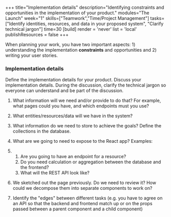 +++
title="Implementation details"
description="Identifying constraints and opportunities in the implementation of your product."
modules="The Launch"
week="1"
skills=["Teamwork","Time/Project Management"]
tasks=["Identify identities, resources, and data in your proposed system", "Clarify technical jargon"]
time=30
[build]
  render = 'never'
  list = 'local'
  publishResources = false 
+++

When planning your work, you have two important aspects: 1) understanding the implementation **constraints** and opportunities and 2) writing your user stories.

### Implementation details

Define the implementation details for your product. Discuss your implementation details. During the discussion, clarify the technical jargon so everyone can understand and be part of the discussion.

1. What information will we need and/or provide to do that? For example, what pages could you have, and which endpoints must you use?

2. What entities/resources/data will we have in the system?

3. What information do we need to store to achieve the goals? Define the collections in the database.

4. What are we going to need to expose to the React app? Examples:

5. 1. Are you going to have an endpoint for a resource?
   2. Do you need calculation or aggregation between the database and the frontend?
   3. What will the REST API look like?
6. We sketched out the page previously. Do we need to review it? How could we decompose them into separate components to work on?

7. Identify the "edges" between different tasks (e.g. you have to agree on an API so that the backend and frontend match up or on the props passed between a parent component and a child component)
